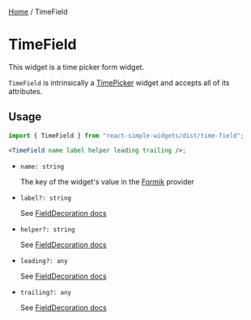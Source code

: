[Home](../../../README.md) / TimeField

# TimeField

This widget is a time picker form widget. 

`TimeField` is intrinsically a [TimePicker](../time-picker/time-picker-usage.md) widget and accepts all of its attributes.

## Usage

```jsx
import { TimeField } from "react-simple-widgets/dist/time-field";

<TimeField name label helper leading trailing />;
```

- `name: string`

  The key of the widget's value in the [Formik](https://jaredpalmer.com/formik/) provider

- `label?: string`

  See [FieldDecoration docs](../field-decoration/field-decoration-usage.md)

- `helper?: string`

  See [FieldDecoration docs](../field-decoration/field-decoration-usage.md)

- `leading?: any`

  See [FieldDecoration docs](../field-decoration/field-decoration-usage.md)

- `trailing?: any`

  See [FieldDecoration docs](../field-decoration/field-decoration-usage.md)
